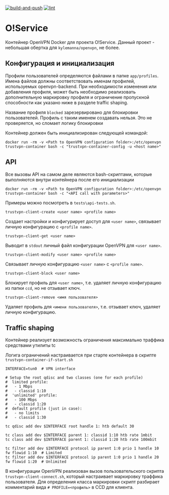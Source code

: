 [![build-and-push](https://github.com/maxirmx/trustvpn-container/actions/workflows/build-and-push.yml/badge.svg)](https://github.com/maxirmx/trustvpn-container/actions/workflows/build-and-push.yml)
[![lint](https://github.com/maxirmx/trustvpn-container/actions/workflows/lint.yml/badge.svg)](https://github.com/maxirmx/trustvpn-container/actions/workflows/lint.yml)

# O!Service
Контейнер OpenVPN Docker для проекта O!Service.
Данный проект - небольшая обертка для ```kylemanna/openvpn```, не более.

## Конфигурация и инициализация

Профили пользователей определяются файлами в папке ```app/profiles```. Имена файлов должны соответствовать именам профилей, используемых openvpn-backend. При необходимости изменения или добавления профиля, может быть необходимо реализовать дополнительную маркировку профиля и ограничение пропускной способности как указано ниже в разделе traffic shaping.

Название профиля ```blocked``` зарезервировано для блокировки пользователей. Профиль с таким именем создавать нельзя. Это не проверяется, но сломает логику блокировки

Контейнер должен быть инициализирован следующей командой:
```
docker run -rm -v <Path to OpenVPN configuration folder>:/etc/openvpn trustvpn-container bash -c "trustvpn-container-config -u <host name>"
```

## API

Все вызовы API на самом деле являются bash-скриптами, которые выполняются внутри контейнера после его инициализации
```
docker run -rm -v <Path to OpenVPN configuration folder>:/etc/openvpn trustvpn-container bash -c "<API call with parameters>"
```
Примеры можно посмотреть в ```tests\api-tests.sh```.

```
trustvpn-client-create <user name> <profile name>
```
Создает настройки и конфигурирует доступ  для ```<user name>```, связывает личную конфигурацию с ```<profile name>```.

```
trustvpn-client-get <user name>
```
Выводит в ```stdout``` личный файл конфигурации OpenVPN для ```<user name>```.

```
trustvpn-client-modify <user name> <profile name>
```
Связывает личную конфигурацию ```<user name>``` с ```<profile name>```.

```
trustvpn-client-block <user name>
```
Блокирует профиль для ```<user name>```, т.е. удаляет личную конфигурацию из папки ```ccd```, но не отзывает ключ.

```
trustvpn-client-remove <имя пользователя>
```
Удаляет профиль для ```<имени пользователя>```, т.е. отзывает ключ, удаляет личную конфигурацию.

## Traffic shaping

Контейнер реализует возможность ограничения максимально траффика средствами утилиты tc

Логига ограничений наcтраивается при старте контейнера в скрипте ```trustvpn-container-if-start.sh```

```
INTERFACE=tun0  # VPN interface

# Setup the root qdisc and two classes (one for each profile)
#  limited profile:
#   - 1 Mbps
#   - classid 1:10
#  'unlimited' profile:
#   - 100 Mbps
#   - classid 1:20
#  default profile (just in case):
#   - no limits
#   - classid 1:30

tc qdisc add dev $INTERFACE root handle 1: htb default 30

tc class add dev $INTERFACE parent 1: classid 1:10 htb rate 1mbit
tc class add dev $INTERFACE parent 1: classid 1:20 htb rate 100mbit

tc filter add dev $INTERFACE protocol ip parent 1:0 prio 1 handle 10 fw flowid 1:10  # Limited
tc filter add dev $INTERFACE protocol ip parent 1:0 prio 1 handle 20 fw flowid 1:20  # Unlimited

```

В конфигурации OpenVPN реализован вызов пользовательского скрипта ```trustvpn-client-connect.sh```, который настраивает маркировку траффика пользователя.
Для определения класса маркировки скрипт разбирает комментарий вида ```# PROFILE=<профиль>``` в CCD для клиента.

